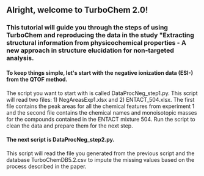 ## Alright, welcome to TurboChem 2.0!

### This tutorial will guide you through the steps of using TurboChem and reproducing the data in the study "Extracting structural information from physicochemical properties - A new approach in structure elucidation for non-targeted analysis. 

#### To keep things simple, let's start with the negative ionization data (ESI-) from the QTOF method.
The script you want to start with is called DataProcNeg_step1.py. This script will read two files: 1) NegAreasExp1.xlsx and 2) ENTACT_504.xlsx. The first file contains the peak areas for all the chemical features from experiment 1 and the second file contains the chemical names and monoisotopic masses for the compounds contained in the ENTACT mixture 504. Run the script to clean the data and prepare them for the next step.

#### The next script is DataProcNeg_step2.py. 
This script will read the file you generated from the previous script and the database TurboChemDB5.2.csv to impute the missing values based on the process described in the paper.

